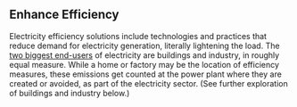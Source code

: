 ## Enhance Efficiency

Electricity efficiency solutions include technologies and practices that reduce demand for electricity generation, literally lightening the load. The [two biggest end-users](https://www.ipcc.ch/report/ar5/wg3/) of electricity are buildings and industry, in roughly equal measure. While a home or factory may be the location of efficiency measures, these emissions get counted at the power plant where they are created or avoided, as part of the electricity sector. (See further exploration of buildings and industry below.)
